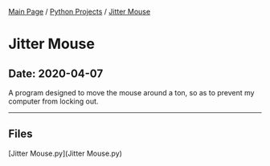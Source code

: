 [Main Page](/) / [Python Projects](/python) / [Jitter Mouse](/python/2019-11-05_Markov_Chain_Chatbot)

# Jitter Mouse

## Date: 2020-04-07

A program designed to move the mouse around a ton, so as to prevent my computer from locking out.

-----

## Files

[Jitter Mouse.py](Jitter Mouse.py)